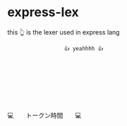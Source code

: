 # express-lex

this 👆 is the lexer used in express lang

                      👍 yeahhhh 👍

<br>
<br>
<br>
<br>
<br>
<br>

💻 &nbsp;&nbsp;&nbsp;&nbsp;&nbsp; トークン時間 &nbsp;&nbsp;&nbsp;&nbsp;&nbsp; 💻